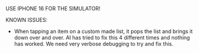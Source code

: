 USE IPHONE 16 FOR THE SIMULATOR!

KNOWN ISSUES:
- When tapping an item on a custom made list, it pops the list and brings it down over and over. AI has tried to fix this 4 different times and nothing has worked. We need very verbose debugging to try and fix this.
